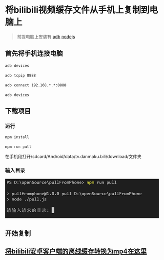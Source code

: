 # 将bilibili视频缓存文件从手机上复制到电脑上

> 前提电脑上安装有 [adb](https://blog.csdn.net/x2584179909/article/details/108319973) [nodejs](https://nodejs.org/zh-cn/download/)
## 首先将手机连接电脑
```
adb devices

adb tcpip 8888

adb connect 192.168.*.*:8888

adb devices
```

## 下载项目

### 运行
```
npm install

npm run pull

```
在手机段打开/sdcard/Android/data/tv.danmaku.bili/download/文件夹

### 输入目录

![输入目录](./images/Snipaste_2021-06-27_17-22-54.png)

## 开始复制


## [将bilibili安卓客户端的离线缓存转换为mp4在这里](https://github.com/bitdust/bili2mp4)

